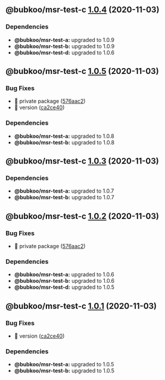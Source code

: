 ## @bubkoo/msr-test-c [1.0.4](https://github.com/bubkoo/monorepo-semantic-release/compare/monorepo-semantic-release-test-c@v1.0.3...monorepo-semantic-release-test-c@v1.0.4) (2020-11-03)





### Dependencies

* **@bubkoo/msr-test-a:** upgraded to 1.0.9
* **@bubkoo/msr-test-b:** upgraded to 1.0.9
* **@bubkoo/msr-test-d:** upgraded to 1.0.6

## @bubkoo/msr-test-c [1.0.5](https://github.com/bubkoo/monorepo-semantic-release/compare/@bubkoo/msr-test-c@1.0.4...@bubkoo/msr-test-c@1.0.5) (2020-11-03)


### Bug Fixes

* 🐛 private package ([576aac2](https://github.com/bubkoo/monorepo-semantic-release/commit/576aac28a2c507c1daba0f319cf42319abb5993e))
* 🐛 version ([ca2ce40](https://github.com/bubkoo/monorepo-semantic-release/commit/ca2ce40dd5f237aced4be1185a0247112089a0b5))





### Dependencies

* **@bubkoo/msr-test-a:** upgraded to 1.0.8
* **@bubkoo/msr-test-b:** upgraded to 1.0.8

## @bubkoo/msr-test-c [1.0.3](https://github.com/bubkoo/monorepo-semantic-release/compare/monorepo-semantic-release-test-c@v1.0.2...monorepo-semantic-release-test-c@v1.0.3) (2020-11-03)





### Dependencies

* **@bubkoo/msr-test-a:** upgraded to 1.0.7
* **@bubkoo/msr-test-b:** upgraded to 1.0.7

## @bubkoo/msr-test-c [1.0.2](https://github.com/bubkoo/monorepo-semantic-release/compare/monorepo-semantic-release-test-c@v1.0.1...monorepo-semantic-release-test-c@v1.0.2) (2020-11-03)


### Bug Fixes

* 🐛 private package ([576aac2](https://github.com/bubkoo/monorepo-semantic-release/commit/576aac28a2c507c1daba0f319cf42319abb5993e))





### Dependencies

* **@bubkoo/msr-test-a:** upgraded to 1.0.6
* **@bubkoo/msr-test-b:** upgraded to 1.0.6
* **@bubkoo/msr-test-d:** upgraded to 1.0.5

## @bubkoo/msr-test-c [1.0.1](https://github.com/bubkoo/monorepo-semantic-release/compare/monorepo-semantic-release-test-c@v1.0.0...monorepo-semantic-release-test-c@v1.0.1) (2020-11-03)


### Bug Fixes

* 🐛 version ([ca2ce40](https://github.com/bubkoo/monorepo-semantic-release/commit/ca2ce40dd5f237aced4be1185a0247112089a0b5))





### Dependencies

* **@bubkoo/msr-test-a:** upgraded to 1.0.5
* **@bubkoo/msr-test-b:** upgraded to 1.0.5
